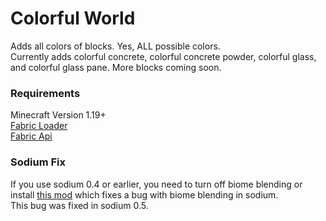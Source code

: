 # Colorful World

Adds all colors of blocks. Yes, ALL possible colors.  
Currently adds colorful concrete, colorful concrete powder, colorful glass, and colorful glass pane. More blocks coming soon.  

### Requirements

Minecraft Version 1.19+  
[Fabric Loader](https://fabricmc.net/)  
[Fabric Api](https://minecraft.curseforge.com/projects/fabric/files)

### Sodium Fix

If you use sodium 0.4 or earlier, you need to turn off biome blending or install [this mod](https://modrinth.com/mod/unofficial-sodium-biome-blending-fix) which fixes a bug with biome blending in sodium.  
This bug was fixed in sodium 0.5.  
